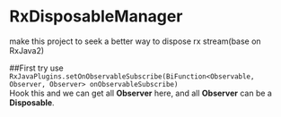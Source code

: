 # RxDisposableManager

make this project to seek a better way to dispose rx stream(base on RxJava2)

##First try
use
<code>
RxJavaPlugins.setOnObservableSubscribe(BiFunction<Observable, Observer, Observer> onObservableSubscribe)
</code>
<br/>
Hook this and we can get all **Observer** here,
and all **Observer** can be a **Disposable**.
